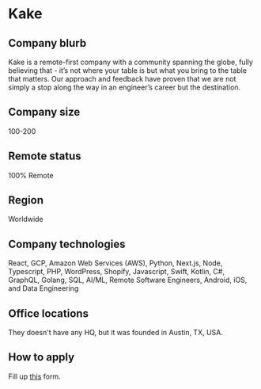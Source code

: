 # Kake

## Company blurb

Kake is a remote-first company with a community spanning the globe, fully believing that - it’s not where your table is but what you bring to the table that matters. Our approach and feedback have proven that we are not simply a stop along the way in an engineer’s career but the destination. 

## Company size

100-200

## Remote status

100% Remote

## Region

Worldwide

## Company technologies

React, GCP, Amazon Web Services (AWS), Python, Next.js, Node, Typescript, PHP, WordPress, Shopify, Javascript, Swift, Kotlin, C#, GraphQL, Golang, SQL, AI/ML, Remote Software Engineers, Android, iOS, and Data Engineering

## Office locations

They doesn't have any HQ, but it was founded in Austin, TX, USA.

## How to apply

Fill up [this](https://kake.co/jobs/) form.

